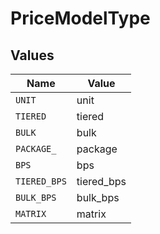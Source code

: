 # PriceModelType


## Values

| Name         | Value        |
| ------------ | ------------ |
| `UNIT`       | unit         |
| `TIERED`     | tiered       |
| `BULK`       | bulk         |
| `PACKAGE_`   | package      |
| `BPS`        | bps          |
| `TIERED_BPS` | tiered_bps   |
| `BULK_BPS`   | bulk_bps     |
| `MATRIX`     | matrix       |